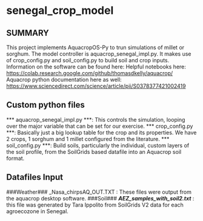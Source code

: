 # senegal_crop_model

## SUMMARY
This project implements AquacropOS-Py to trun simulations of millet or sorghum.
The  model controller is aquacrop_senegal_impl.py.
It makes use of crop_config.py and soil_config.py to build soil and crop inputs.
Information on the software can be found here:
Helpful notebooks here:  https://colab.research.google.com/github/thomasdkelly/aquacrop/
Aquacrop python documentation here as well: https://www.sciencedirect.com/science/article/pii/S0378377421002419


## Custom python files
*** aquacrop_senegal_impl.py ***: This controls the simulation, looping over the major variable that can be set for our exercise.
*** crop_config.py ***: Basically just a big lookup table for the crop and its properties. We have 2 crops, 1 sorghum and 1 millet configured from the literature.
*** soil_config.py ***: Build soils, particularly the individual, custom layers of the soil profile, from the SoilGrids based datafile into an Aquacrop soil format.



## Datafiles Input
###Weather###
<ZoneName>_Nasa_chirpsAQ_OUT.TXT : These files were output from the aquacrop desktop software.
###Soil###
***AEZ_samples_with_soil2.txt*** : this file was generated by Tara Ippolito from SoilGrids V2 data for each agroecozone in Senegal.

